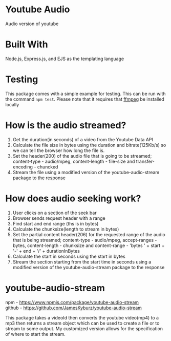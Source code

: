 # Youtube Audio
Audio version of youtube

# Built With
Node.js,
Express.js, and
EJS as the templating language

# Testing
This package comes with a simple example for testing. This can be run with the command `npm test`. Please note that it requires that [ffmpeg](http://www.ffmpeg.org/) be installed locally

# How is the audio streamed?

1. Get the duration(in seconds) of a video from the Youtube Data API
2. Calculate the file size in bytes using the duration and bitrate(125Kb/s) so we can tell the browser how long the file is.
3. Set the header(200) of the audio file that is going to be streamed; content-type - audio/mpeg, content-length - file-size and transfer-encoding - chuncked
4. Stream the file using a modified version of the youtube-audio-stream package to the response

# How does audio seeking work?

1. User clicks on a section of the seek bar
2. Browser sends request header with a range
3. Find start and end range (ths is in bytes)
4. Calculate the chunksize(length to stream in bytes)
4. Set the partial content header(206) for the requested range of the audio that is being streamed; content-type - audio/mpeg, accept-ranges - bytes, content-length - chunksize and content-range - 'bytes ' + start + '-' + end + '/' + durationInBytes
5. Calculate the start in seconds using the start in bytes
6. Stream the section starting from the start time in seconds using a modified version of the youtube-audio-stream package to the response

# youtube-audio-stream
npm - https://www.npmjs.com/package/youtube-audio-stream <br />
github - https://github.com/JamesKyburz/youtube-audio-stream

This package takes a videoId then converts the youtube video(mp4) to a mp3 then returns a stream object which can be used to create a file or to stream to some output. My customized version allows for the specification of where to start the stream.